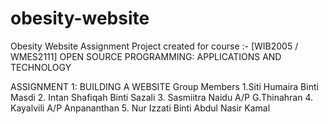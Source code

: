 # obesity-website
Obesity Website
Assignment Project created for course :-
[WIB2005 / WMES2111] OPEN SOURCE PROGRAMMING: APPLICATIONS AND TECHNOLOGY

ASSIGNMENT 1: BUILDING A WEBSITE
Group Members
1.Siti Humaira Binti Masdi
2. Intan Shafiqah Binti Sazali 
3. Sasmiitra Naidu A/P G.Thinahran
4. Kayalvili A/P Anpananthan 
5. Nur Izzati Binti Abdul Nasir Kamal 
